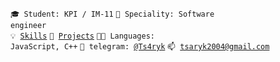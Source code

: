 <code>🎓 Student: KPI / IM-11</code>
<code>👷 Speciality: Software engineer </code><br>
<code>💡 [Skills](SKILLS.md)</code>
<code>🧻 [Projects](PROJECTS.md)</code>
<code>🧑‍💻 Languages: JavaScript, C++</code>
<code>💬 telegram: [@Ts4ryk](https://t.me/Ts4ryk)</code>
<code>📫 [tsaryk2004@gmail.com](tsaryk2004@gmail.com)</code>
